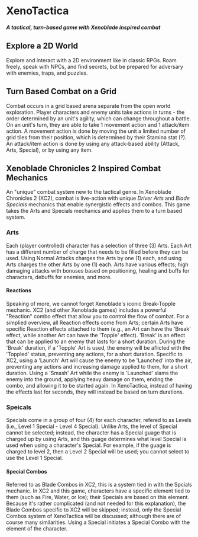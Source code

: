 # XenoTactica 
***A tactical, turn-based game with Xenoblade inspired combat***

## Explore a 2D World
Explore and interact with a 2D environment like in classic RPGs. Roam freely, speak with NPCs, and find secrets, but be prepared for adversary with enemies, traps, and puzzles.
  
## Turn Based Combat on a Grid
Combat occurs in a grid based arena separate from the open world exploration. Player characters and enemy units take actions in turns - the order determined by an unit's agility, which can change throughout a battle.  
On an unit's turn, they are able to take 1 movement action and 1 attack/item action. A movement action is done by moving the unit a limited number of grid tiles from their position, which is determined by their Stamina stat (?). An attack/item action is done by using any attack-based ability (Attack, Arts, Special), or by using any item.
  
## Xenoblade Chronicles 2 Inspired Combat Mechanics
An "unique" combat system new to the tactical genre. In Xenoblade Chronicles 2 (XC2), combat is live-action with unique *Driver Arts* and *Blade Specials* mechanics that enable synergistic effects and combos. This game takes the Arts and Specials mechanics and applies them to a turn based system. 
  
### Arts
Each (player controlled) character has a selection of three (3) Arts. Each Art has a different number of charge that needs to be filled before they can be used. Using Normal Attacks charges the Arts by one (1) each, and using Arts charges the other Arts by one (1) each. Arts have various effects; high damaging attacks with bonuses based on positioning, healing and buffs for characters, debuffs for enemies, and more. 

#### Reactions
Speaking of more, we cannot forget Xenoblade's iconic Break-Topple mechanic. XC2 (and other Xenoblade games) includes a powerful "Reaction" combo effect that allow you to control the flow of combat. For a simplied overview, all Reaction effects come from Arts; certain Arts have specific Reaction effects attached to them (e.g., an Art can have the 'Break' effect, while another Art can have the 'Topple' effect). 'Break' is an effect that can be applied to an enemy that lasts for a short duration. During the 'Break' duration, if a 'Topple' Art is used, the enemy will be aflicted with the 'Toppled' status, preventing any actions, for a short duration. Specific to XC2, using a 'Launch' Art will cause the enemy to be 'Launched' into the air, preventing any actions and increasing damage applied to them, for a short duration. Using a 'Smash' Art while the enemy is 'Launched' slams the enemy into the ground, applying heavy damage on them, ending the combo, and allowing it to be started again. In XenoTactica, instead of having the effects last for seconds, they will instead be based on turn durations.
  
### Speicals
Specials come in a group of four (4) for each character, refered to as Levels (i.e., Level 1 Special - Level 4 Special). Unlike Arts, the level of Special cannot be selected; instead, the character has a Special guage that is charged up by using Arts, and this guage determines what level Special is used when using a character's Special. For example, if the guage is charged to level 2, then a Level 2 Special will be used; you cannot select to use the Level 1 Special.

#### Special Combos 
Referred to as Blade Combos in XC2, this is a system tied in with the Spcials mechanic. In XC2 and this game, characters have a specific element tied to them (such as Fire, Water, or Ice); their Specials are based on this element. Because it's rather complicated (and not needed for this explanation), the Blade Combos specific to XC2 will be skipped; instead, only the Special Combos system of XenoTactica will be discussed; although there are of course many similarities. Using a Special initiates a Special Combo with the element of the character. 

